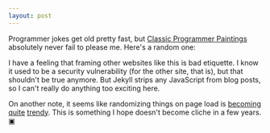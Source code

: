 ```yaml
---
layout: post
---
```


Programmer jokes get old pretty fast, but [Classic Programmer Paintings](http://classicprogrammerpaintings.com/) absolutely never fail to please me.  Here's a random one:

 <div> 
    <object id="cpp" type="text/html" data="http://classicprogrammerpaintings.com/random" width="100%" height="400px">
    </object>
 </div>

 I have a feeling that framing other websites like this is bad etiquette.  I know it used to be a security vulnerability (for the other site, that is), but that shouldn't be true anymore.  But Jekyll strips any JavaScript from blog posts, so I can't really do anything too exciting here.

 On another note, it seems like randomizing things on page load is [becoming](https://wso.williams.edu/) [quite](http://www.arg.press/) [trendy](http://www.grchen.com/blog/).  This is something I hope doesn't become cliche in a few years. &#9635;